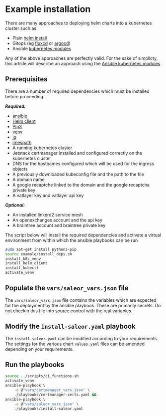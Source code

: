 # Example installation

There are many approaches to deploying helm charts into a kubernetes cluster such as

- Plain [helm install](https://helm.sh/docs/helm/helm_install/)
- Gitops (eg [fluxcd](https://fluxcd.io/) or [argocd](https://argoproj.github.io/argo-cd/))
- Ansible [kubernetes modules](https://github.com/ansible-collections/community.kubernetes)

Any of the above approaches are perfectly valid. For the sake of simplicty, this article will describe an
approach using the [Ansible kubernetes modules](https://github.com/ansible-collections/community.kubernetes)

## Prerequisites

There are a number of required dependencies which must be installed before proceeding.

**_Required:_**

- [ansible](https://docs.ansible.com/ansible/latest/installation_guide/intro_installation.html#installing-ansible-with-pip)
- [Helm client](https://helm.sh/docs/intro/install/)
- [Pip3](https://pypi.org/project/pip/)
- [venv](https://docs.python.org/3/library/venv.html#module-venv)
- [jq](https://stedolan.github.io/jq/download/)
- [jmespath](https://pypi.org/project/jmespath/)
- A running kubernetes cluster
- Jetstack certmanager installed and configured correctly on the kubernetes cluster
- DNS for the hostnames configured which will be used for the ingress objects
- A previously downloaded kubeconfig file and the path to the file
- A domain name
- A google recaptche linked to the domain and the google recaptcha private key
- A vatlayer key and vatlayer api key

**_Optional:_**

- An installed linkerd2 service mesh
- An openexchanges account and the api key
- A braintree account and braintree private key

The script below will install the required dependencies and activate a virtual environment from within which the
ansible playbooks can be run

```bash
sudo apt-get install python3-pip
source example/install_deps.sh
install_k8s_venv
install_helm_client
install_kubectl
activate_venv
```

## Populate the `vars/saleor_vars.json` file

The `vars/saleor_vars.json` file contains the variables which are expected for the deployment by
the ansible playbook. These are primarily secrets. Do not checkin this file into source control
with the real variables.

## Modify the `install-saleor.yaml` playbook

The `install-saleor.yaml` can be modified according to your requirements.
The settings for the various chart `values.yaml` files can be amended depending
on your requirements.

## Run the playbooks

```bash
source ../scripts/ci_functions.sh
activate_venv
ansible-playbook \
    -e @"vars/certmanager_vars.json" \
    ./playbooks/certmanager-certs.yaml &&
ansible-playbook \
    -e @"vars/saleor_vars.json" \
    ./playbooks/install-saleor.yaml
```

